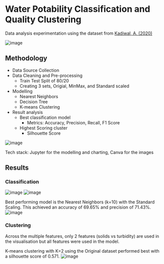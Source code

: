# Water Potability Classification and Quality Clustering
Data analysis experimentation using the dataset from [Kadiwal, A. (2020)](https://www.kaggle.com/datasets/adityakadiwal/water-potability)

![image](https://github.com/user-attachments/assets/836beca1-8cb9-4584-80a8-79041de6b5b2)

## Methodology
- Data Source Collection
- Data Cleaning and Pre-processing
  - Train Test Split of 80/20
  - Creating 3 sets, Origial, MinMax, and Standard scaled
- Modelling
  - Nearest Neighbors
  - Decision Tree
  - K-means Clustering
- Result analysis
  - Best classification model
    - Metrics: Accuracy, Precision, Recall, F1 Score
  - Highest Scoring cluster
    - Silhouette Score

![image](https://github.com/user-attachments/assets/809aed03-564c-42f4-8067-adc977017bff)

Tech stack: Jupyter for the modelling and charting, Canva for the images

## Results
### Classification
![image](https://github.com/user-attachments/assets/3d0da32d-c13c-469e-b526-686041f50d44)
![image](https://github.com/user-attachments/assets/2943f18f-853a-44cf-b93b-2c98a65fb83f)

Best performing model is the Nearest Neighbors (k=10) with the Standard Scaling. This achieved an accuracy of 69.65% and precision of 71.43%.
![image](https://github.com/user-attachments/assets/9c6d58aa-ddf9-4c8e-bf10-3696fd1f8012)

### Clustering
Across the multiple features, only 2 features (solids vs turbidity) are used in the visualisation but all features were used in the model.

K-means clustering with K=2 using the Original dataset performed best with a silhouette score of 0.571.
![image](https://github.com/user-attachments/assets/da6ce2f1-d900-49f6-98b7-34f883a6bc9f)


